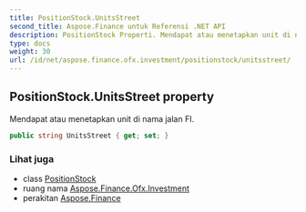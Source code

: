 ```yaml
---
title: PositionStock.UnitsStreet
second_title: Aspose.Finance untuk Referensi .NET API
description: PositionStock Properti. Mendapat atau menetapkan unit di nama jalan FI.
type: docs
weight: 30
url: /id/net/aspose.finance.ofx.investment/positionstock/unitsstreet/
---
```

## PositionStock.UnitsStreet property

Mendapat atau menetapkan unit di nama jalan FI.

```csharp
public string UnitsStreet { get; set; }
```

### Lihat juga

* class [PositionStock](../)
* ruang nama [Aspose.Finance.Ofx.Investment](../../positionstock/)
* perakitan [Aspose.Finance](../../../)


